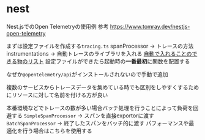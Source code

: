 # nest

Nest.jsでのOpen Telemetryの使用例
参考 https://www.tomray.dev/nestjs-open-telemetry

まずは設定ファイルを作成する`tracing.ts`
spanProcessor → トレースの方法
instrumentations → 自動トレースのライブラリを入れる
[自動で入れることのできる物のリスト](https://opentelemetry.io/ecosystem/registry/?language=js&component=instrumentation)
設定ファイルができたら起動時の**一番最初**に関数を配置する

なぜか`@opentelemetry/api`がインストールされないので手動で追加

複数のサービスからトレースデータを集めている時でも区別をしやすくするためにリソースに対して名前を付ける方が良い

本番環境などでトレースの数が多い場合バッチ処理を行うことによって負荷を回避する
`SimpleSpanProcessor` → スパンを直接exportorに渡す
`BatchSpanProcessor` → 終了したスパンをバッチ的に渡す パフォーマンスや最適化を行う場合はこちらを使用する
